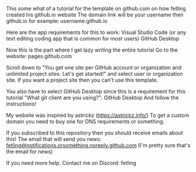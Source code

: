 This some what of a tutorial for the template on github.com on how fetling created his github.io website
The domain link will be your username then github.io for example: username.github.io

Here are the app requirements for this to work:
Visual Studio Code (or any text editing coding app that is common for most users)
GitHub Desktop

Now this is the part where I get lazy writing the entire tutorial
Go to the website: pages.github.com

Scroll down to "You get one site per GitHub account or organization and unlimited project sites. Let's get started!"
and select user or organization site. If you want a project site then you can't use this template.

You also have to select GitHub Desktop since this is a requirement for this tutorial
"What git client are you using?": GitHub Desktop
And follow the instructions!

My website was inspired by astrickz (https://astrickz.info/)
To get a custom domain you need to buy one for DNS requirements or something.

If you subscribed to this repository then you should receive emails about this!
The email that will send you news: fetling@notifications.orsomething.noreply.github.com
(I'm pretty sure that's the email for news)


If you need more help. Contact me on Discord: fetling
